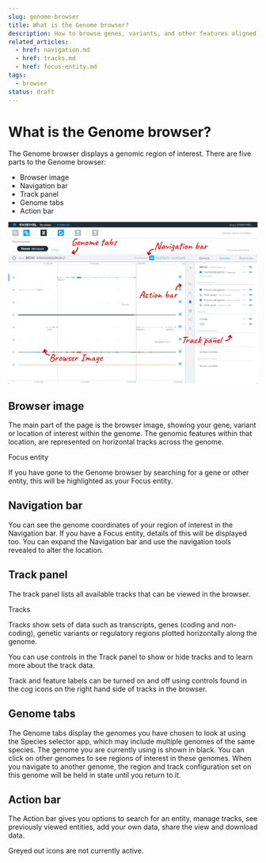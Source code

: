 ```yaml
---
slug: genome-browser
title: What is the Genome browser?
description: How to browse genes, variants, and other features aligned to the reference genome
related_articles:
  - href: navigation.md
  - href: tracks.md
  - href: focus-entity.md
tags:
  - browser
status: draft
---
```


# What is the Genome browser?

The Genome browser displays a genomic region of interest. There are five parts to the Genome browser:
* Browser image
* Navigation bar
* Track panel
* Genome tabs
* Action bar

![The Genome browser app](browser.png)

## Browser image

The main part of the page is the browser image, showing your gene, variant or location of interest within the genome. The genomic features within that location, are represented on horizontal tracks across the genome. 


Focus entity

If you have gone to the Genome browser by searching for a gene or other entity, this will be highlighted as your Focus entity.


## Navigation bar

You can see the genome coordinates of your region of interest in the Navigation bar. If you have a Focus entity, details of this will be displayed too. You can expand the Navigation bar and use the navigation tools revealed to alter the location.


## Track panel

The track panel lists all available tracks that can be viewed in the browser. 


Tracks

Tracks show sets of data such as transcripts, genes (coding and non-coding), genetic variants or regulatory regions plotted horizontally along the genome. 

You can use controls in the Track panel to show or hide tracks and to learn more about the track data.

Track and feature labels can be turned on and off using controls found in the cog icons on the right hand side of tracks in the browser.


## Genome tabs

The Genome tabs display the genomes you have chosen to look at using the Species selector app, which may include multiple genomes of the same species. The genome you are currently using is shown in black. You can click on other genomes to see regions of interest in these genomes. When you navigate to another genome, the region and track configuration set on this genome will be held in state until you return to it.


## Action bar

The Action bar gives you options to search for an entity, manage tracks, see previously viewed entities, add your own data, share the view and download data.

Greyed out icons are not currently active.
